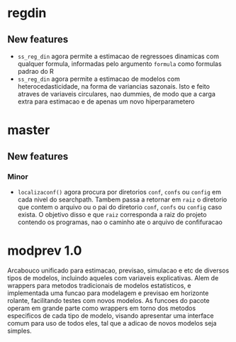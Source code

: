 # regdin

## New features

* `ss_reg_din` agora permite a estimacao de regressoes dinamicas com qualquer formula, informadas 
  pelo argumento `formula` como formulas padrao do R
* `ss_reg_din` agora permite a estimacao de modelos com heterocedasticidade, na forma de variancias
  sazonais. Isto e feito atraves de variaveis circulares, nao dummies, de modo que a carga extra
  para estimacao e de apenas um novo hiperparametero


# master

## New features

### Minor

* `localizaconf()` agora procura por diretorios `conf`, `confs` ou `config` em cada nivel do
  searchpath. Tambem passa a retornar em `raiz` o diretorio que contem o arquivo ou o pai do
  diretorio `conf`, `confs` ou `config` caso exista. O objetivo disso e que `raiz` corresponda a 
  raiz do projeto contendo os programas, nao o caminho ate o arquivo de confifuracao

# modprev 1.0

Arcabouco unificado para estimacao, previsao, simulacao e etc de diversos tipos de 
modelos, incluindo aqueles com variaveis explicativas. Alem de wrappers para metodos 
tradicionais de modelos estatisticos, e implementada uma funcao para modelagem e previsao em
horizonte rolante, facilitando testes com novos modelos. As funcoes do pacote operam em grande
parte como wrappers em torno dos metodos especificos de cada tipo de modelo, visando apresentar
uma interface comum para uso de todos eles, tal que a adicao de novos modelos seja simples. 
